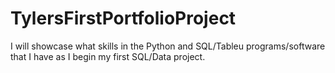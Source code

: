 # TylersFirstPortfolioProject
I will showcase what skills in the Python and SQL/Tableu programs/software that I have as I begin my first SQL/Data project.
